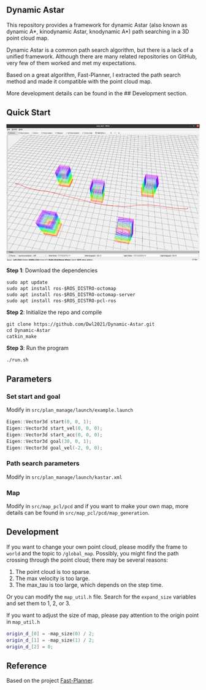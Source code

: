 ## Dynamic Astar

This repository provides a framework for dynamic Astar (also known as dynamic A*, kinodynamic Astar, knodynamic A*) path searching in a 3D point cloud map.

Dynamic Astar is a common path search algorithm, but there is a lack of a unified framework. Although there are many related repositories on GitHub, very few of them worked and met my expectations.

Based on a great algorithm, Fast-Planner, I extracted the path search method and made it compatible with the point cloud map.

More development details can be found in the ## Development section.


## Quick Start

<p align="center">
  <img src="./assets/img1.png" alt="example" />
</p>


**Step 1**: Download the dependencies
```shell
sudo apt update
sudo apt install ros-$ROS_DISTRO-octomap
sudo apt install ros-$ROS_DISTRO-octomap-server
sudo apt install ros-$ROS_DISTRO-pcl-ros
```

**Step 2**: Initialize the repo and compile
```shell
git clone https://github.com/Dwl2021/Dynamic-Astar.git
cd Dynamic-Astar
catkin_make
```

**Step 3**: Run the program
```shell
./run.sh
```

## Parameters

### Set start and goal

Modify in `src/plan_manage/launch/example.launch`
```cpp
Eigen::Vector3d start(0, 0, 1);
Eigen::Vector3d start_vel(0, 0, 0);
Eigen::Vector3d start_acc(0, 0, 0);
Eigen::Vector3d goal(30, 0, 1);
Eigen::Vector3d goal_vel(-2, 0, 0);
```

### Path search parameters

Modify in `src/plan_manage/launch/kastar.xml`

### Map

Modify in `src/map_pcl/pcd` and if you want to make your own map, more details can be found in `src/map_pcl/pcd/map_generation`.

## Development

If you want to change your own point cloud, please modify the frame to `world` and the topic to `/global_map`. Possibly, you might find the path crossing through the point cloud; there may be several reasons:

1. The point cloud is too sparse.
2. The max velocity is too large.
3. The max_tau is too large, which depends on the step time.

Or you can modify the `map_util.h` file. Search for the `expand_size` variables and set them to 1, 2, or 3.

If you want to adjust the size of map, please pay attention to the origin point in `map_util.h`
```cpp
origin_d_[0] = -map_size(0) / 2;
origin_d_[1] = -map_size(1) / 2;
origin_d_[2] = 0;
```

## Reference

Based on the project [Fast-Planner](https://github.com/HKUST-Aerial-Robotics/Fast-Planner).
